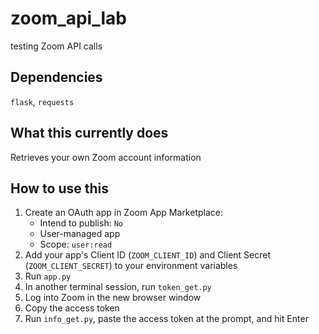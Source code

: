 # zoom_api_lab
testing Zoom API calls

## Dependencies

`flask`, `requests`

## What this currently does

Retrieves your own Zoom account information

## How to use this

1. Create an OAuth app in Zoom App Marketplace:
    - Intend to publish: `No`
    - User-managed app
    - Scope: `user:read`
2. Add your app's Client ID (`ZOOM_CLIENT_ID`) and Client Secret (`ZOOM_CLIENT_SECRET`) to your environment variables
3. Run `app.py`
4. In another terminal session, run `token_get.py`
5. Log into Zoom in the new browser window
6. Copy the access token
7. Run `info_get.py`, paste the access token at the prompt, and hit Enter
